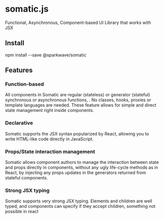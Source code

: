 # somatic.js
Functional, Asynchronous, Component-based UI Library that works with JSX

## Install
npm install --save @sparkwave/somatic

## Features
### Function-based
All components in Somatic are regular (stateless) or generator (stateful) synchronous or asynchronous functions, . No classes, hooks, proxies or template languages are needed. These feature allows for simple and direct state management right inside components. 

### Declarative
Somatic supports the JSX syntax popularized by React, allowing you to write HTML-like code directly in JavaScript.

### Props/State interaction management
Somatic allows component authors to manage the interaction between state and props directly in components, without any ugly life-cycle methods as in React, by injecting any props updates in the generators returned from stateful components.

### Strong JSX typing 
Somatic supports very strong JSX typing. Elements and children are well typed, and components can specify if they accept children, something not possible in react

